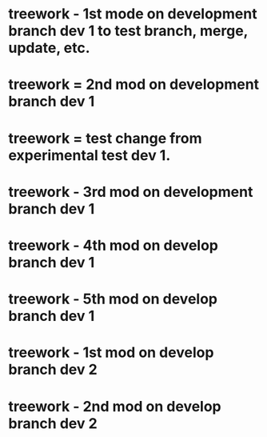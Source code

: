 # treework - 1st mode on development branch dev 1 to test branch, merge, update, etc. 
# treework = 2nd mod on development branch dev 1
# treework = test change from experimental test dev 1.
# treework - 3rd mod on development branch dev 1
# treework - 4th mod on develop branch dev 1
# treework - 5th mod on develop branch dev 1
# treework - 1st mod on develop branch dev 2
# treework - 2nd mod on develop branch dev 2
